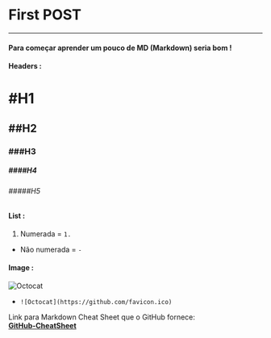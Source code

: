 # First POST 
---
#### Para começar aprender um pouco de MD (Markdown) seria bom !

#### Headers :
# #H1
## ##H2
### ###H3
##### ####H4
###### #####H5

#### List :
1. Numerada = ``1.``
- Não numerada = ``-``

#### Image :
![Octocat](https://github.com/favicon.ico) 
- ``![Octocat](https://github.com/favicon.ico)``  

Link para Markdown Cheat Sheet que o GitHub fornece:  
**[GitHub-CheatSheet](https://guides.github.com/features/mastering-markdown/)**
